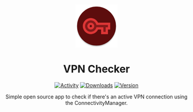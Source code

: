 <div align="center">

<img src="https://github.com/ReduxFlakes/vpn-checker/blob/main/app/src/main/res/mipmap-xxxhdpi/ic_launcher_round.png" height="116px" width="116px">

# VPN Checker

[![Activity](https://img.shields.io/github/commit-activity/m/ReduxFlakes/vpn-checker)](https://github.com/ReduxFlakes/vpn-checker/commits/main)
[![Downloads](https://img.shields.io/github/downloads/ReduxFlakes/vpn-checker/total)](https://github.com/ReduxFlakes/vpn-checker/releases)
[![Version](https://img.shields.io/github/v/release/ReduxFlakes/vpn-checker?display_name=tag)](https://github.com/ReduxFlakes/vpn-checker/releases/latest)

Simple open source app to check if there's an active VPN connection using the ConnectivityManager.

</div>
